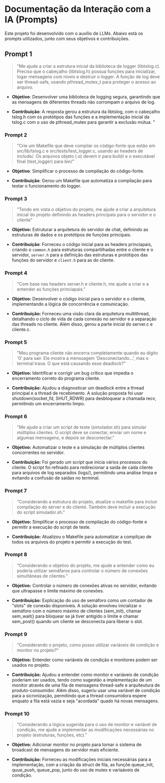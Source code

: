 # Documentação da Interação com a IA (Prompts)

Este projeto foi desenvolvido com o auxílio de LLMs. Abaixo está os prompts utilizados, junto com seus objetivos e contribuições.

## Prompt 1
> "Me ajude a criar a estrutura inicial da biblioteca de logger (libtslog.c). Preciso que o cabeçalho (libtslog.h) possua funções para inicializar, logar mensagens com níveis e destruir o logger. A função de log deve ser thread-safe, usando pthread_mutex_t para proteger o acesso ao arquivo.

 - **Objetivo**: Desenvolver uma biblioteca de logging segura, garantindo que as mensagens de diferentes threads não corrompam o arquivo de log.

 - **Contribuição**: A resposta gerou a estrutura da libtslog, com o cabeçalho tslog.h com os protótipos das funções e a implementação inicial da tslog.c com o uso de pthread_mutex para garantir a exclusão mútua.
"
### Prompt 2
> "Crie um Makefile  que deve compilar os código-fonte que estão em src/lib/tslog.c e src/tests/test_logger.c, usando as headers de include/. Os arquivos objeto (.o) devem ir para build/ e o executável final (test_logger) para bin/"

 - **Objetivo**: Simplificar o processo de compilação do código-fonte.

 - **Contribuição**: Gerou um Makefile que automatiza a compilação para testar o funcionamento do logger.

### Prompt 3
> "Tendo em vista o objetivo do projeto, me ajude a criar a arquitetura inicial do projeto definindo as headers principais para o servidor e o cliente"

 - **Objetivo:**  Estruturar a arquitetura do servidor de chat, definindo as estruturas de dados e os protótipos de funções principais.

 - **Contribuição**: Forneceu o código inicial para as headers princiapais, criando o `common.h` para estruturas compartilhadas entre o cliente e o servidor, `server.h` para a definição das estruturas e protótipos das funções do servidor e `client.h` para as do cliente.

### Prompt 4
> "Com base nas headers server.h e cliente.h, me ajude a criar e a entender as funções princiapais."

- **Objetivo:**  Desenvolver o código inicial para o servidor e o cliente, implementando a lógica de concorrência e comunicação.

- **Contribuição:** Forneceu uma visão clara da arquitetura multithread, detalhando o ciclo de vida de cada conexão no servidor e a separação das threads no cliente. Além disso, gerou a parte inicial do server.c e cliente.c.

### Prompt 5
> "Meu programa cliente não encerra completamente quando eu digito '0' para sair. Ele mostra a menssagem 'Desconectando...',  mas o terminal trava. O que está causando esse deadlock?"

- **Objetivo:**   Identificar e corrigir um bug crítico que impedia o encerramento correto do programa cliente.

- **Contribuição:** Ajudou a diagnosticar um deadlock entre a thread principal e a thread de recebimento. A solução proposta foi usar shutdown(socket_fd, SHUT_RDWR) para desbloquear a chamada recv, permitindo um encerramento limpo.

### Prompt 6
> "Me ajude a criar um script de teste (simulador.sh) para simular múltiplos clientes. O script deve se conectar, enviar um nome e algumas mensagens, e depois se desconectar."

- **Objetivo:** Automatizar o teste e a simulação de múltiplos clientes concorrentes no servidor.

- **Contribuição:**  Foi gerado um script que inicia vários processos do cliente. O script foi refinado para redirecionar a saída de cada cliente para arquivos de log separados (logs/), permitindo uma análise limpa e evitando a confusão de saídas no terminal.

### Prompt 7
> "Considerando a estrutura do projeto, atualize o makefile para incluir compilação do server e do cliente. Também deve incluir a execução do script simulador.sh."

- **Objetivo:** Simplificar o processo de compilação do código-fonte e permitir a execução do script de teste.

- **Contribuição:** Atualizou o Makefile para automatizar a compilçao de todos os arquivos do projeto e permitir a execução do test.

### Prompt 8
> "Considerando o objetivo do projeto, me ajude a entender como eu poderia utilizar semáfaros para controlar o número de conexões simultâneas de clientes."

- **Objetivo:** Controlar o número de conexões ativas no servidor, evitando que ultrapasse o limite máximo de conexões.

- **Contribuição:** Explicação do uso de semáforo como um contador de "slots" de conexão disponíveis. A solução envolveu inicializar o semáforo com o número máximo de clientes (sem_init), chamar sem_wait() para bloquear se já tiver antigido o limite e chamar sem_post() quando um cliente se desconecta para liberar o slot.

### Prompt 9
> "Considerando o projeto, como posso utilizar variáveis de condição e monitor no projeto?"

- **Objetivo:** Entender como variáveis de condição e monitores podem ser usados no projeto.

- **Contribuição:** Ajudou a entender como monitor e variáveis de condição poderiam ser usados, tendo como sugestão a implementação de um monitor através de uma fila de mensagens thread-safe e arquiteutura de produto-consumidor. Além disso, sugeriu usar uma variável de condição para a sicronização, permitindo que a thread consumidora espere enquato a fila está vazia e seja "acordada" quado há novas mensagens.

### Prompt 10
> "Considerando a lógica sugerida para o uso de monitor e variável de condição, me ajude a implementar as modificações necessárias no projeto (estruturas, funções, etc)."

- **Objetivo:** Adicionar monitor no projeto para tornar o sistema de broadcast de mensagens do servidor mais eficiente.

- **Contribuição:** Forneceu as modificações iniciais necessárias para a impĺementação, com a criação da struct de fila, as funçõe queue_init, quue_push, queue_pop, junto do uso de mutex e variaáveis de condição. 